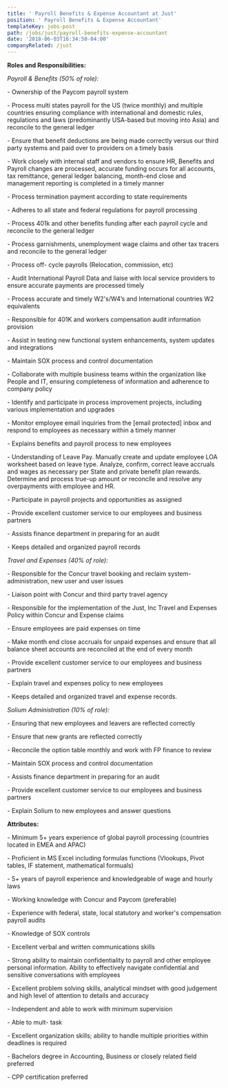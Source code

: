 ```yaml
---
title: ' Payroll Benefits & Expense Accountant at Just'
position: ' Payroll Benefits & Expense Accountant'
templateKey: jobs-post
path: /jobs/just/payroll-benefits-expense-accountant
date: '2018-06-03T16:34:50-04:00'
companyRelated: /just
---
```

**Roles and Responsibilities:**

_Payroll & Benefits (50% of role):_

\- Ownership of the Paycom payroll system

\- Process multi states payroll for the US (twice monthly) and multiple countries ensuring compliance with international and domestic rules, regulations and laws (predominantly USA-based but moving into Asia) and reconcile to the general ledger

\- Ensure that benefit deductions are being made correctly versus our third party systems and paid over to providers on a timely basis

\- Work closely with internal staff and vendors to ensure HR, Benefits and Payroll changes are processed, accurate funding occurs for all accounts, tax remittance, general ledger balancing, month-end close and management reporting is completed in a timely manner

\- Process termination payment according to state requirements

\- Adheres to all state and federal regulations for payroll processing

\- Process 401k and other benefits funding after each payroll cycle and reconcile to the general ledger

\- Process garnishments, unemployment wage claims and other tax tracers and reconcile to the general ledger

\- Process off- cycle payrolls (Relocation, commission, etc)

\- Audit International Payroll Data and liaise with local service providers to ensure accurate payments are processed timely

\- Process accurate and timely W2's/W4’s and International countries W2 equivalents

\- Responsible for 401K and workers compensation audit information provision

\- Assist in testing new functional system enhancements, system updates and integrations

\- Maintain SOX process and control documentation

\- Collaborate with multiple business teams within the organization like People and IT, ensuring completeness of information and adherence to company policy

\- Identify and participate in process improvement projects, including various implementation and upgrades

\- Monitor employee email inquiries from the \[email protected] inbox and respond to employees as necessary within a timely manner

\- Explains benefits and payroll process to new employees

\- Understanding of Leave Pay. Manually create and update employee LOA worksheet based on leave type. Analyze, confirm, correct leave accruals and wages as necessary per State and private benefit plan rewards. Determine and process true-up amount or reconcile and resolve any overpayments with employee and HR.

\- Participate in payroll projects and opportunities as assigned

\- Provide excellent customer service to our employees and business partners

\- Assists finance department in preparing for an audit

\- Keeps detailed and organized payroll records



_Travel and Expenses (40% of role):_

\- Responsible for the Concur travel booking and reclaim system- administration, new user and user issues

\- Liaison point with Concur and third party travel agency

\- Responsible for the implementation of the Just, Inc Travel and Expenses Policy within Concur and Expense claims

\- Ensure employees are paid expenses on time

\- Make month end close accruals for unpaid expenses and ensure that all balance sheet accounts are reconciled at the end of every month

\- Provide excellent customer service to our employees and business partners

\- Explain travel and expenses policy to new employees

\- Keeps detailed and organized travel and expense records.



_Solium Administration (10% of role):_

\- Ensuring that new employees and leavers are reflected correctly

\- Ensure that new grants are reflected correctly

\- Reconcile the option table monthly and work with FP finance to review

\- Maintain SOX process and control documentation

\- Assists finance department in preparing for an audit

\- Provide excellent customer service to our employees and business partners

\- Explain Solium to new employees and answer questions



**Attributes:**

\- Minimum 5+ years experience of global payroll processing (countries located in EMEA and APAC)

\- Proficient in MS Excel including formulas functions (Vlookups, Pivot tables, IF statement, mathematical formuals)

\- 5+ years of payroll experience and knowledgeable of wage and hourly laws

\- Working knowledge with Concur and Paycom (preferable)

\- Experience with federal, state, local statutory and worker's compensation payroll audits

\- Knowledge of SOX controls

\- Excellent verbal and written communications skills

\- Strong ability to maintain confidentiality to payroll and other employee personal information. Ability to effectively navigate confidential and sensitive conversations with employees

\- Excellent problem solving skills, analytical mindset with good judgement and high level of attention to details and accuracy

\- Independent and able to work with minimum supervision

\- Able to mult- task

\- Excellent organization skills; ability to handle multiple priorities within deadlines is required

\- Bachelors degree in Accounting, Business or closely related field preferred

\- CPP certification preferred
